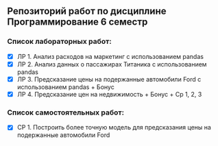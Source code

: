 ## Репозиторий работ по дисциплине Программирование 6 семестр

### Список лабораторных работ:
- [x] ЛР 1. Анализ расходов на маркетинг с использованием pandas
- [x] ЛР 2. Анализ данных о пассажирах Титаника с использованием pandas
- [x] ЛР 3. Предсказание цены на подержанные автомобили Ford с использованием pandas + Бонус
- [x] ЛР 4. Предсказание цен на недвижимость + Бонус + Ср 1, 2, 3

### Список самостоятельных работ:
- [x] СР 1. Построить более точную модель для предсказания цены на подержанные автомобили Ford
